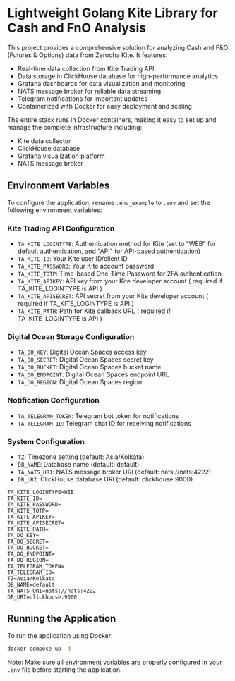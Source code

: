 # Lightweight Golang Kite Library for Cash and FnO Analysis

This project provides a comprehensive solution for analyzing Cash and F&O (Futures & Options) data from Zerodha Kite. It features:

- Real-time data collection from Kite Trading API
- Data storage in ClickHouse database for high-performance analytics
- Grafana dashboards for data visualization and monitoring
- NATS message broker for reliable data streaming
- Telegram notifications for important updates
- Containerized with Docker for easy deployment and scaling

The entire stack runs in Docker containers, making it easy to set up and manage the complete infrastructure including:

- Kite data collector
- ClickHouse database
- Grafana visualization platform
- NATS message broker

## Environment Variables

To configure the application, rename `.env_example` to `.env` and set the following environment variables:

### Kite Trading API Configuration

- `TA_KITE_LOGINTYPE`: Authentication method for Kite (set to "WEB" for default authentication, and "API" for API-based authentication)
- `TA_KITE_ID`: Your Kite user ID/client ID
- `TA_KITE_PASSWORD`: Your Kite account password
- `TA_KITE_TOTP`: Time-based One-Time Password for 2FA authentication
- `TA_KITE_APIKEY`: API key from your Kite developer account ( required if TA_KITE_LOGINTYPE is API )
- `TA_KITE_APISECRET`: API secret from your Kite developer account ( required if TA_KITE_LOGINTYPE is API )
- `TA_KITE_PATH`: Path for Kite callback URL ( required if TA_KITE_LOGINTYPE is API )

### Digital Ocean Storage Configuration

- `TA_DO_KEY`: Digital Ocean Spaces access key
- `TA_DO_SECRET`: Digital Ocean Spaces secret key
- `TA_DO_BUCKET`: Digital Ocean Spaces bucket name
- `TA_DO_ENDPOINT`: Digital Ocean Spaces endpoint URL
- `TA_DO_REGION`: Digital Ocean Spaces region

### Notification Configuration

- `TA_TELEGRAM_TOKEN`: Telegram bot token for notifications
- `TA_TELEGRAM_ID`: Telegram chat ID for receiving notifications

### System Configuration

- `TZ`: Timezone setting (default: Asia/Kolkata)
- `DB_NAME`: Database name (default: default)
- `TA_NATS_URI`: NATS message broker URI (default: nats://nats:4222)
- `DB_URI`: ClickHouse database URI (default: clickhouse:9000)

```env
TA_KITE_LOGINTYPE=WEB
TA_KITE_ID=
TA_KITE_PASSWORD=
TA_KITE_TOTP=
TA_KITE_APIKEY=
TA_KITE_APISECRET=
TA_KITE_PATH=
TA_DO_KEY=
TA_DO_SECRET=
TA_DO_BUCKET=
TA_DO_ENDPOINT=
TA_DO_REGION=
TA_TELEGRAM_TOKEN=
TA_TELEGRAM_ID=
TZ=Asia/Kolkata
DB_NAME=default
TA_NATS_URI=nats://nats:4222
DB_URI=clickhouse:9000
```

## Running the Application

To run the application using Docker:

```bash
docker-compose up -d
```

Note: Make sure all environment variables are properly configured in your `.env` file before starting the application.
